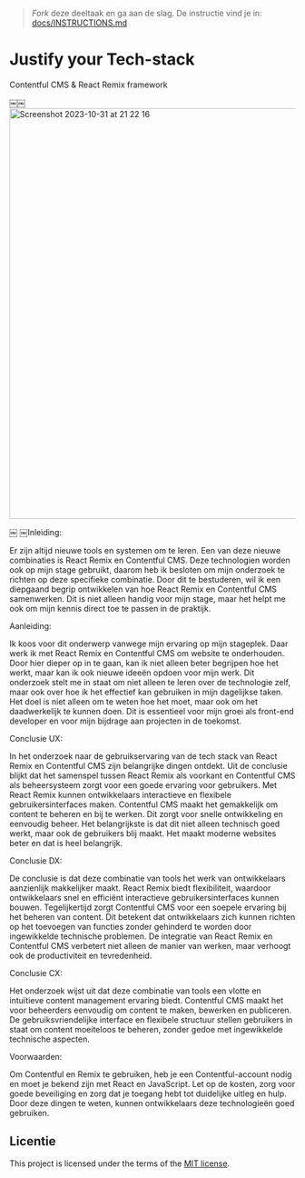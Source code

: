 > _Fork_ deze deeltaak en ga aan de slag. De instructie vind je in: [docs/INSTRUCTIONS.md](https://github.com/fdnd-task/choices-choices-justify-your-tech-stack/blob/main/docs/INSTRUCTIONS.md)

# Justify your Tech-stack

Contentful CMS & React Remix framework

￼￼<img width="723" alt="Screenshot 2023-10-31 at 21 22 16" src="https://github.com/ArexanK/choices-choices-tech-stack-research/assets/94745953/97fdd989-2271-4577-9eb3-5c47b84f5122">

￼
￼Inleiding:

Er zijn altijd nieuwe tools en systemen om te leren. Een van deze nieuwe combinaties is React Remix en Contentful CMS. Deze technologien worden ook op mijn stage gebruikt, daarom heb ik besloten om mijn onderzoek te richten op deze specifieke combinatie. Door dit te bestuderen, wil ik een diepgaand begrip ontwikkelen van hoe React Remix en Contentful CMS samenwerken. Dit is niet alleen handig voor mijn stage, maar het helpt me ook om mijn kennis direct toe te passen in de praktijk.

Aanleiding:

Ik koos voor dit onderwerp vanwege mijn ervaring op mijn stageplek. Daar werk ik met React Remix en Contentful CMS om website te onderhouden. Door hier dieper op in te gaan, kan ik niet alleen beter begrijpen hoe het werkt, maar kan ik ook nieuwe ideeën opdoen voor mijn werk. Dit onderzoek stelt me in staat om niet alleen te leren over de technologie zelf, maar ook over hoe ik het effectief kan gebruiken in mijn dagelijkse taken. Het doel is niet alleen om te weten hoe het moet, maar ook om het daadwerkelijk te kunnen doen. Dit is essentieel voor mijn groei als front-end developer en voor mijn bijdrage aan projecten in de toekomst.


Conclusie UX:

In het onderzoek naar de gebruikservaring van de tech stack van React Remix en Contentful CMS zijn belangrijke dingen ontdekt. Uit de conclusie blijkt dat het samenspel tussen React Remix als voorkant en Contentful CMS als beheersysteem zorgt voor een goede ervaring voor gebruikers. Met React Remix kunnen ontwikkelaars interactieve en flexibele gebruikersinterfaces maken. Contentful CMS maakt het gemakkelijk om content te beheren en bij te werken. Dit zorgt voor snelle ontwikkeling en eenvoudig beheer. Het belangrijkste is dat dit niet alleen technisch goed werkt, maar ook de gebruikers blij maakt. Het maakt moderne websites beter en dat is heel belangrijk.

Conclusie DX:

De conclusie is dat deze combinatie van tools het werk van ontwikkelaars aanzienlijk makkelijker maakt. React Remix biedt flexibiliteit, waardoor ontwikkelaars snel en efficiënt interactieve gebruikersinterfaces kunnen bouwen. Tegelijkertijd zorgt Contentful CMS voor een soepele ervaring bij het beheren van content. Dit betekent dat ontwikkelaars zich kunnen richten op het toevoegen van functies zonder gehinderd te worden door ingewikkelde technische problemen. De integratie van React Remix en Contentful CMS verbetert niet alleen de manier van werken, maar verhoogt ook de productiviteit en tevredenheid.

Conclusie CX:

Het onderzoek wijst uit dat deze combinatie van tools een vlotte en intuïtieve content management ervaring biedt. Contentful CMS maakt het voor beheerders eenvoudig om content te maken, bewerken en publiceren. De gebruiksvriendelijke interface en flexibele structuur stellen gebruikers in staat om content moeiteloos te beheren, zonder gedoe met ingewikkelde technische aspecten. 

<!-- Neem als conclusie een alinea op waarin je de voorwaarden benoemd die deze tech-stack aan de betrokken partijen stelt. -->

Voorwaarden:

Om Contentful en Remix te gebruiken, heb je een Contentful-account nodig en moet je bekend zijn met React en JavaScript. Let op de kosten, zorg voor goede beveiliging en zorg dat je toegang hebt tot duidelijke uitleg en hulp. Door deze dingen te weten, kunnen ontwikkelaars deze technologieën goed gebruiken.

<!-- De licentie hieronder mag je ook weg halen, of laten staan, wat je wilt -->

## Licentie

This project is licensed under the terms of the [MIT license](./LICENSE).

